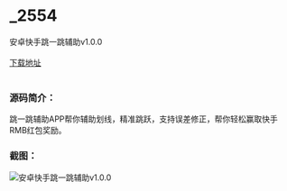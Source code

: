 # _2554
安卓快手跳一跳辅助v1.0.0
<br/></br>
[下载地址](https://www.uuid2.com/2554.html "下载地址")
<br/></br>
<h3>源码简介：</h3>
<p>跳一跳辅助APP帮你辅助划线，精准跳跃，支持误差修正，帮你轻松赢取快手RMB红包奖励。<p>
<h3>截图：</h3>
<img src="https://www.uuid2.com/wp-content/uploads/img/202201/908b69a250.jpg" alt="安卓快手跳一跳辅助v1.0.0">
